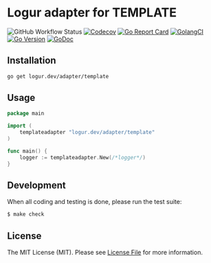 # Logur adapter for TEMPLATE

![GitHub Workflow Status](https://img.shields.io/github/workflow/status/logur/adapter-template/CI?style=flat-square)
[![Codecov](https://img.shields.io/codecov/c/github/logur/adapter-template?style=flat-square)](https://codecov.io/gh/logur/adapter-template)
[![Go Report Card](https://goreportcard.com/badge/logur.dev/adapter/template?style=flat-square)](https://goreportcard.com/report/logur.dev/adapter/template)
[![GolangCI](https://golangci.com/badges/github.com/logur/adapter-template.svg)](https://golangci.com/r/github.com/logur/adapter-template)
[![Go Version](https://img.shields.io/badge/go%20version-%3E=1.11-61CFDD.svg?style=flat-square)](https://github.com/logur/adapter-template)
[![GoDoc](http://img.shields.io/badge/godoc-reference-5272B4.svg?style=flat-square)](https://godoc.org/logur.dev/adapter/template)


## Installation

```bash
go get logur.dev/adapter/template
```


## Usage

```go
package main

import (
	templateadapter "logur.dev/adapter/template"
)

func main() {
	logger := templateadapter.New(/*logger*/)
}
```


## Development

When all coding and testing is done, please run the test suite:

```bash
$ make check
```


## License

The MIT License (MIT). Please see [License File](LICENSE) for more information.
